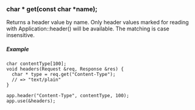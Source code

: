 <h3 id='req.get'>char * get(const char *name);</h3>

Returns a header value by name. Only header values marked for reading with Application::header() will be available. The matching is case insensitive.

##### Example
```arduino
char contentType[100];
void headers(Request &req, Response &res) {
  char * type = req.get("Content-Type");
  // => "text/plain"
}

app.header("Content-Type", contentType, 100);
app.use(&headers);
```
